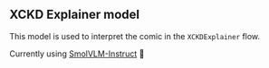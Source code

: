 ## XCKD Explainer model

This model is used to interpret the comic in the `XCKDExplainer` flow.

Currently using [SmolVLM-Instruct](https://huggingface.co/HuggingFaceTB/SmolVLM-Instruct) 🤗
